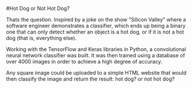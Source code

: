 #Hot Dog or Not Hot Dog?

Thats the question. Inspired by a joke on the show "Silicon Valley" where a software engineer demonstrates a classifier, 
which ends up being a binary one that can only detect whether an object is a hot dog, or if it is not a hot dog (that is, everything else).

Working with the TensorFlow and Keras libraries in Python, a convolutional neural network classifier was built. 
It was then trained using a database of over 4000 images in order to achieve a high degree of accuracy.

Any square image could be uploaded to a simple HTML website that would then classify the image and return the result: hot dog? or not hot dog?
